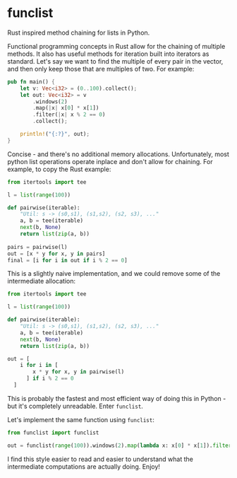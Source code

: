 # funclist
Rust inspired method chaining for lists in Python.

Functional programming concepts in Rust allow for the chaining of multiple methods. It also has useful methods for iteration built into iterators as standard. Let's say we want to find the multiple of every pair in the vector, and then only keep those that are multiples of two. For example: 

```rust
pub fn main() {
    let v: Vec<i32> = (0..100).collect();
    let out: Vec<i32> = v
        .windows(2)
        .map(|x| x[0] * x[1])
        .filter(|x| x % 2 == 0)
        .collect();

    println!("{:?}", out);
}
```

Concise - and there's no additional memory allocations. Unfortunately, most python list operations operate inplace and don't allow for chaining. For example, to copy the Rust example:

```python
from itertools import tee

l = list(range(100))

def pairwise(iterable):
    "Util: s -> (s0,s1), (s1,s2), (s2, s3), ..."
    a, b = tee(iterable)
    next(b, None)
    return list(zip(a, b))
  
pairs = pairwise(l)
out = [x * y for x, y in pairs]
final = [i for i in out if i % 2 == 0]
```

This is a slightly naive implementation, and we could remove some of the intermediate allocation:

```python
from itertools import tee

l = list(range(100))

def pairwise(iterable):
    "Util: s -> (s0,s1), (s1,s2), (s2, s3), ..."
    a, b = tee(iterable)
    next(b, None)
    return list(zip(a, b))

out = [
    i for i in [
        x * y for x, y in pairwise(l)
      ] if i % 2 == 0
  ]
```

This is probably the fastest and most efficient way of doing this in Python - but it's completely unreadable. Enter `funclist`.

Let's implement the same function using `funclist`:

```python
from funclist import funclist

out = funclist(range(100)).windows(2).map(lambda x: x[0] * x[1]).filter(lambda x: x % 2 == 0)
```

I find this style easier to read and easier to understand what the intermediate computations are actually doing. Enjoy!
